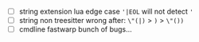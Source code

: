 + [ ] string extension lua edge case `'|EOL` will not detect `'`
+ [ ] string non treesitter wrong after: `\"(|)` > `)` > `\"())`
+ [ ] cmdline fastwarp bunch of bugs...
